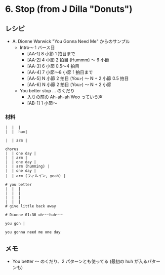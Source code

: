 # 6. Stop (from J Dilla "Donuts")

## レシピ

* A. Dionne Warwick "You Gonna Need Me" からのサンプル
    * Intro〜 1 バース目
        * [AA-1] 8 小節 1 拍目まで
        * [AA-2] 4 小節 2 拍目 (Hummm) 〜 6 小節
        * [AA-3] 6 小節 0.5〜4 拍目
        * [AA-4] 7 小節〜8 小節 1 拍目まで
        * [AA-5] N 小節 2 拍目 (You⤴️) 〜 N + 2 小節 0.5 拍目
        * [AA-6] N 小節 2 拍目 (You⤴️) 〜 N + 2 小節 
    * You better stop ... のくだり
        * 入りの前の Ah-ah-ah Woo っていう声
        * [AB-1] 1 小節〜


### 材料

```
|  |  |
|  |  hum|

|  | arm |

chorus
|  | one day |
|  | arm |
|  | one day |
|  | arm (humming) |
|  | one day |
|  | arm (フィルイン, yeah) |

# you better
|  |  |
|  |  |
|  |  |
|  |  |
# give little back away

# Dionne 01:30 oh~~~huh~~~

you gon |

you gonna need me one day
```

## メモ

* You better 〜 のくだり、2 パターンとも使ってる (最初の huh が入るパターンも)
